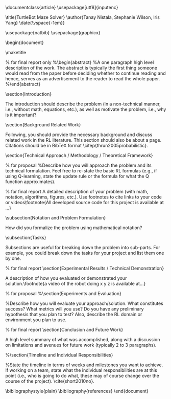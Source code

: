 \documentclass{article}
\usepackage[utf8]{inputenc}

\title{TurtleBot Maze Solver}
\author{Tanay Nistala, Stephanie Wilson, Iris Yang}
\date{\vspace{-1em}}

\usepackage{natbib}
\usepackage{graphicx}

\begin{document}

\maketitle

% for final report only
%\begin{abstract}
%A one paragraph high level description of the work. The abstract is typically the first thing someone would read from the paper before deciding whether to continue reading and hence, serves as an advertisement to the reader to read the whole paper. 
%\end{abstract}

\section{Introduction}

The introduction should describe the problem (in a non-technical manner, i.e., without math, equations, etc.), as well as motivate the problem, i.e., why is it important?


\section{Background Related Work}

Following, you should provide the necessary background and discuss related work in the RL literature. This section should also be about a page. Citations should be in BibTeX format \citep{thrun2005probabilistic}.

\section{Technical Approach / Methodology / Theoretical Framework}

% for proposal
%Describe how you will approach the problem and its technical formulation. Feel free to re-state the basic RL formulas (e.g., if using Q-learning, state the update rule or the formula for what the Q function approximates). 


% for final report
A detailed description of your problem (with math, notation, algorithms, figures, etc.). Use footnotes to cite links to your code or videos\footnote{All developed source code for this project is available at ...}

\subsection{Notation and Problem Formulation}

How did you formalize the problem using mathematical notation?

\subsection{Tasks}

Subsections are useful for breaking down the problem into sub-parts. For example, you could break down the tasks for your project and list them one by one. 

% for final report
\section{Experimental Results / Technical Demonstration}

A description of how you evaluated or demonstrated your solution.\footnote{a video of the robot doing x y z is available at...} 

% for proposal
%\section{Experiments and Evaluation}

%Describe how you will evaluate your approach/solution. What constitutes success? What metrics will you use? Do you have any preliminary hypothesis that you plan to test? Also, describe the RL domain or environment you plan to use. 

% for final report
\section{Conclusion and Future Work}

A high level summary of what was accomplished, along with a discussion on limitations and avenues for future work (typically 2 to 3 paragraphs). 


%\section{Timeline and Individual Responsibilities}

%State the timeline in terms of weeks and milestones you want to achieve. If working on a team, state what the individual responsibilities are at this point (i.e., who is going to do what, these may of course change over the course of the project). \cite{short2010no}.

\bibliographystyle{plain}
\bibliography{references}
\end{document}
